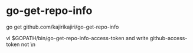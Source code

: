 # go-get-repo-info

go get github.com/kajirikajiri/go-get-repo-info

vi $GOPATH/bin/go-get-repo-info-access-token
and write github-access-token not \n
